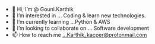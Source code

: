 - 👋 Hi, I’m @ Gouni.Karthik 
- 👀 I’m interested in ... Coding & learn new technologies.
- 🌱 I’m currently learning ...Python & AWS
- 💞️ I’m looking to collaborate on ... Software development 
- 📫 How to reach me ...Karthik_kacper@protonmail.com

<!---
Karthik250398/Karthik250398 is a ✨ special ✨ repository because its `README.md` (this file) appears on your GitHub profile.
You can click the Preview link to take a look at your changes.
--->
